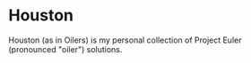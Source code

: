 Houston
=======

Houston (as in Oilers) is my personal collection of Project Euler (pronounced "oiler") solutions.
